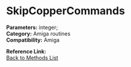 # SkipCopperCommands

**Parameters:** integer;  
**Category:** Amiga routines  
**Compatibility:** Amiga  

**Reference Link:**  
[Back to Methods List](../../SUMMARY.md)
